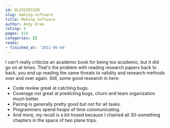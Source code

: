 ```yaml
---
id: OL25539331M
slug: making-software
title: Making Software
author: Andy Oram
rating: 4
pages: 624
categories: []
reads:
- finished_at: '2011-06-04'
---
```

I can't really criticize an academic book for being too academic, but it did go on at times. That's the problem with reading research papers back to back, you end up reading the same threats to validity and research methods over and over again. Still, some good research in here:

- Code review great at catching bugs.
- Coverage not great at predicting bugs, churn and team organization much better.
- Pairing is generally pretty good but not for all tasks.
- Programmers spend *heaps* of time communicating.
- And more, my recall is a bit hosed because I chained all 30-something chapters in the space of two plane trips.
